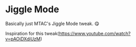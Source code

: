 # Jiggle Mode

Basically just MTAC's Jiggle Mode tweak. 😋

Inspiration for this tweak(https://www.youtube.com/watch?v=pAOjDXdiUzM)
